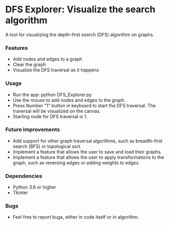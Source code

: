 # DFS Explorer: Visualize the search algorithm

A tool for visualizing the depth-first search (DFS) algorithm on graphs.

### Features
* Add nodes and edges to a graph
* Clear the graph
* Visualize the DFS traversal as it happens

### Usage
* Run the app: python DFS_Explorer.py
* Use the mouse to add nodes and edges to the graph.
* Press Number "1" button in keyboard to start the DFS traversal. The traversal will be visualized on the canvas.
* Starting node for DFS traversal is 1.

### Future Improvements
* Add support for other graph traversal algorithms, such as breadth-first search (BFS) or topological sort.
* Implement a feature that allows the user to save and load their graphs.
* Implement a feature that allows the user to apply transformations to the graph, such as reversing edges or adding weights to edges.

### Dependencies
* Python 3.6 or higher
* Tkinter

### Bugs 
* Feel free to report bugs, either in code itself or in algorithm.
